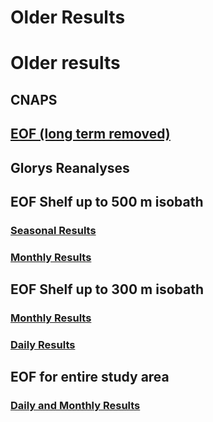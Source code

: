 Older Results
================

# Older results

## CNAPS

## [EOF (long term removed)](https://github.com/AnaVaz-NOAA/Poor-Recruitment-South-Atlantic/blob/main/CNAPS_notrend.md)

## Glorys Reanalyses

## EOF Shelf up to 500 m isobath

### [Seasonal Results](https://github.com/AnaVaz-NOAA/Poor-Recruitment-South-Atlantic/blob/main/Pages/EOF_seasonal.md)

### [Monthly Results](https://github.com/AnaVaz-NOAA/Poor-Recruitment-South-Atlantic/blob/main/Pages/EOF_shelf500m_month.md)

## EOF Shelf up to 300 m isobath

### [Monthly Results](https://github.com/AnaVaz-NOAA/Poor-Recruitment-South-Atlantic/blob/main/Pages/EOF_shelf_month.md)

### [Daily Results](https://github.com/AnaVaz-NOAA/Poor-Recruitment-South-Atlantic/blob/main/Pages/EOF_shelf.md)

## EOF for entire study area

### [Daily and Monthly Results](https://github.com/AnaVaz-NOAA/Poor-Recruitment-South-Atlantic/blob/main/Pages/EOF_full.md)
